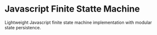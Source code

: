# Javascript Finite Statte Machine
Lightweight Javascript finite state machine implementation with modular state persistence.
